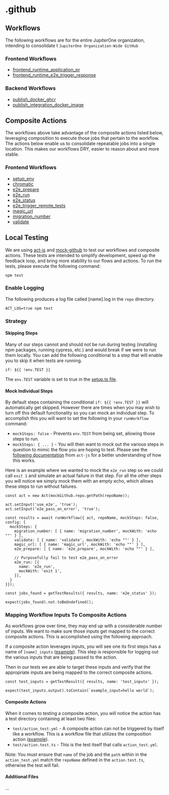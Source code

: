 # .github

## Workflows

The following workflows are for the entire JupiterOne organization, intending to consolidate t `JupiterOne Organization-Wide GitHub`

### Frontend Workflows
- [frontend_runtime_application_pr](.github/workflows/docs/frontend/frontend_runtime_application_pr.md)
- [frontend_runtime_e2e_trigger_response](.github/workflows/docs/frontend/frontend_runtime_e2e_trigger_response.md)

### Backend Workflows
- [publish_docker_ghcr](.github/workflows/docs/backend/publish_docker_ghcr.md)
- [publish_integration_docker_image](.github/workflows/docs/backend/publish_integration_docker_image.md)

## Composite Actions

The workflows above take advantage of the composite actions listed below, leveraging composition to execute those jobs that pertain to the workflow. The actions below enable us to consolidate repeatable jobs into a single location. This makes our workflows DRY, easier to reason about and more stable.

### Frontend Workflows

- [setup_env](.github/actions/frontend/setup_env/README.md)
- [chromatic](.github/actions/frontend/runtime/chromatic/README.md)
- [e2e_prepare](.github/actions/frontend/runtime/e2e_prepare/README.md)
- [e2e_run](.github/actions/frontend/runtime/e2e_run/README.md)
- [e2e_status](.github/actions/frontend/runtime/e2e_status/README.md)
- [e2e_trigger_remote_tests](.github/actions/frontend/runtime/e2e_trigger_remote_tests/README.md)
- [magic_url](.github/actions/frontend/runtime/magic_url/README.md)
- [migration_number](.github/actions/frontend/runtime/migration_number/README.md)
- [validate](.github/actions/frontend/runtime/validate/README.md)

## Local Testing

We are using [act-js](https://github.com/kiegroup/act-js) and [mock-github](https://www.npmjs.com/package/@kie/mock-github#mockgithub) to test our workflows and composite actions. These tests are intended to simplify development, speed up the feedback loop, and bring more stability to our flows and actions. To run the tests, please execute the following command:

```
npm test
```

### Enable Logging

The following produces a log file called [name].log in the `repo` directory.

```
ACT_LOG=true npm test
```

### Strategy

#### Skipping Steps

Many of our steps cannot and should not be run during testing (installing npm packages, running cypress, etc.) and would break if we were to run them locally. You can add the following conditional to a step that will enable you to skip it when tests are running.

```
if: ${{ !env.TEST }}
```

The `env.TEST` variable is set to true in the [setup.ts file](tests/utils/setup.ts).

#### Mock Individual Steps

By default steps containing the conditional `if: ${{ !env.TEST }}` will automatically get skipped. However there are times when you may wish to turn off this default functionality so you can mock an individual step. To accomplish this you will want to set the following in your `runWorkflow` command:
- `mockSteps: false` - Prevents `env.TEST` from being set, allowing those steps to run.
- `mockSteps: { ... }` - You will then want to mock out the various steps in question to mimic the flow you are hoping to test. Please see the [following documentation](https://github.com/kiegroup/act-js#mocking-steps) from `act-js` for a better understanding of how this works.

Here is an example where we wanted to mock the `e2e_run` step so we could call `exit 1` and simulate an actual failure in that step. For all the other steps you will notice we simply mock them with an empty echo, which allows these steps to run without failures.

```
const act = new Act(mockGithub.repo.getPath(repoName));

act.setInput('use_e2e', 'true');
act.setInput('e2e_pass_on_error', 'true');

const results = await runWorkflow({ act, repoName, mockSteps: false, config: {
  mockSteps: {
    migration_number: [ { name: 'migration_number', mockWith: 'echo ""' } ],
    validate: [ { name: 'validate', mockWith: 'echo ""' } ],
    magic_url: [ { name: 'magic_url', mockWith: 'echo ""' } ],
    e2e_prepare: [ { name: 'e2e_prepare', mockWith: 'echo ""' } ],
    
    // Purposefully fail to test e2e_pass_on_error
    e2e_run: [{
      name: 'e2e_run',
      mockWith: 'exit 1',
    }],
  }
}});

const jobs_found = getTestResults({ results, name: 'e2e_status' });

expect(jobs_found).not.toBeUndefined();
```

### Mapping Workflow Inputs To Composite Actions

As workflows grow over time, they may end up with a considerable number of inputs. We want to make sure those inputs get mapped to the correct composite actions. This is accomplished using the following approach.

If a composite action leverages inputs, you will see one its first steps has a name of `[name]_inputs` ([example](.github/actions/frontend/runtime/e2e_prepare/action.yml#L25)). This step is responsible for logging out the various inputs that are being passed to the action.

Then in our tests we are able to target these inputs and verify that the appropriate inputs are being mapped to the correct composite actions.

```
const test_inputs = getTestResult({ results, name: 'test_inputs' });

expect(test_inputs.output).toContain(`example_input=hello world`);
```

#### Composite Actions

When it comes to testing a composite action, you will notice the action has a test directory containing at least two files:
- `test/action_test.yml` - A composite action can not be triggered by itself like a workflow. This is a workflow file that utilizes the composition action ([example](.github/actions/frontend/runtime/e2e_prepare/test/action_test.yml)).
- `test/action.test.ts` - This is the test itself that calls `action_test.yml`.

Note: You must ensure that `name` of the job and the `path` within in the `action_test.yml` match the `repoName` defined in the `action.test.ts`, otherwise the test will fail.

#### Additional Files

...
